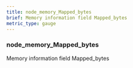 ```yaml
---
title: node_memory_Mapped_bytes
brief: Memory information field Mapped_bytes
metric_type: gauge
---
```

### node_memory_Mapped_bytes

Memory information field Mapped_bytes